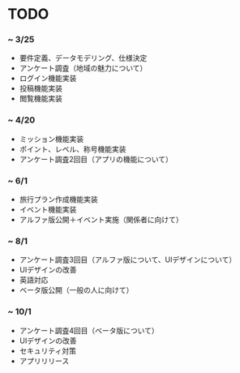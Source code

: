# TODO
### ~ 3/25
- 要件定義、データモデリング、仕様決定
- アンケート調査（地域の魅力について）
- ログイン機能実装
- 投稿機能実装
- 閲覧機能実装
  
### ~ 4/20
- ミッション機能実装
- ポイント、レベル、称号機能実装
- アンケート調査2回目（アプリの機能について）

### ~ 6/1
- 旅行プラン作成機能実装
- イベント機能実装
- アルファ版公開＋イベント実施（関係者に向けて）

### ~ 8/1
- アンケート調査3回目（アルファ版について、UIデザインについて）
- UIデザインの改善
- 英語対応
- ベータ版公開（一般の人に向けて）
  
### ~ 10/1
- アンケート調査4回目（ベータ版について）
- UIデザインの改善
- セキュリティ対策
- アプリリリース